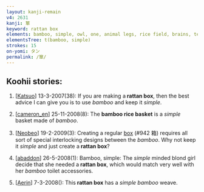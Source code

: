 ```yaml
---
layout: kanji-remain
v4: 2631
kanji: 箪
keyword: rattan box
elements: bamboo, simple, owl, one, animal legs, rice field, brains, ten, needle
elementsTree: t(bamboo, simple)
strokes: 15
on-yomi: タン
permalink: /箪/
---
```


## Koohii stories: 

1) [<a href="http://kanji.koohii.com/profile/Katsuo">Katsuo</a>] 13-3-2007(38): If you are making a<strong> rattan box</strong>, then the best advice I can give you is to use <em>bamboo</em> and keep it <em>simple</em>.

2) [<a href="http://kanji.koohii.com/profile/cameron_en">cameron_en</a>] 25-11-2008(8): The <strong>bamboo rice basket</strong> is a <em>simple</em> basket made of <em>bamboo</em>.

3) [<a href="http://kanji.koohii.com/profile/Neobeo">Neobeo</a>] 19-2-2009(3): Creating a regular <a href="../v4/942.html">box</a> (#942 箱) requires all sort of special interlocking designs between the <em>bamboo</em>. Why not keep it <em>simple</em> and just create a<strong> rattan box</strong>?

4) [<a href="http://kanji.koohii.com/profile/abaddon">abaddon</a>] 26-5-2008(1): Bamboo, simple: The <em>simple</em> minded blond girl decide that she needed a<strong> rattan box</strong>, which would match very well with her <em>bamboo</em> toilet accessories.

5) [<a href="http://kanji.koohii.com/profile/Aerin">Aerin</a>] 7-3-2008(): This<strong> rattan box</strong> has a <em>simple bamboo</em> weave.

